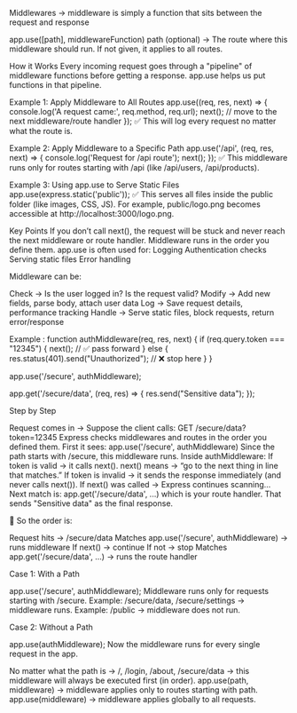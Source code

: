 Middlewares -> middleware is simply a function that sits between the request and response 

app.use([path], middlewareFunction)
path (optional) → The route where this middleware should run. If not given, it applies to all routes.

How it Works
Every incoming request goes through a "pipeline" of middleware functions before getting a response.
app.use helps us put functions in that pipeline.

Example 1: Apply Middleware to All Routes
app.use((req, res, next) => {
  console.log('A request came:', req.method, req.url);
  next(); // move to the next middleware/route handler
});
✅ This will log every request no matter what the route is.

Example 2: Apply Middleware to a Specific Path
app.use('/api', (req, res, next) => {
  console.log('Request for /api route');
  next();
});
✅ This middleware runs only for routes starting with /api (like /api/users, /api/products).

Example 3: Using app.use to Serve Static Files
app.use(express.static('public'));
✅ This serves all files inside the public folder (like images, CSS, JS).
For example, public/logo.png becomes accessible at http://localhost:3000/logo.png.

Key Points
If you don’t call next(), the request will be stuck and never reach the next middleware or route handler.
Middleware runs in the order you define them.
app.use is often used for:
Logging
Authentication checks
Serving static files
Error handling

Middleware can be:

Check → Is the user logged in? Is the request valid?
Modify → Add new fields, parse body, attach user data
Log → Save request details, performance tracking
Handle → Serve static files, block requests, return error/response

Example : 
function authMiddleware(req, res, next) {
  if (req.query.token === "12345") {
    next(); // ✅ pass forward
  } else {
    res.status(401).send("Unauthorized"); // ❌ stop here
  }
}

app.use('/secure', authMiddleware);

app.get('/secure/data', (req, res) => {
  res.send("Sensitive data");
});

Step by Step

Request comes in →
Suppose the client calls:
GET /secure/data?token=12345
Express checks middlewares and routes in the order you defined them.
First it sees:
app.use('/secure', authMiddleware)
Since the path starts with /secure, this middleware runs.
Inside authMiddleware:
If token is valid → it calls next().
next() means → “go to the next thing in line that matches.”
If token is invalid → it sends the response immediately (and never calls next()).
If next() was called → Express continues scanning…
Next match is:
app.get('/secure/data', ...)
which is your route handler.
That sends "Sensitive data" as the final response.

📌 So the order is:

Request hits → /secure/data
Matches app.use('/secure', authMiddleware) → runs middleware
If next() → continue
If not → stop
Matches app.get('/secure/data', ...) → runs the route handler

Case 1: With a Path

app.use('/secure', authMiddleware);
Middleware runs only for requests starting with /secure.
Example: /secure/data, /secure/settings → middleware runs.
Example: /public → middleware does not run.

Case 2: Without a Path

app.use(authMiddleware);
Now the middleware runs for every single request in the app.

No matter what the path is → /, /login, /about, /secure/data → this middleware will always be executed first (in order).
app.use(path, middleware) → middleware applies only to routes starting with path.
app.use(middleware) → middleware applies globally to all requests.

